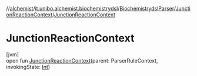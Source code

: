 //[alchemist](../../../../index.md)/[it.unibo.alchemist.biochemistrydsl](../../index.md)/[BiochemistrydslParser](../index.md)/[JunctionReactionContext](index.md)/[JunctionReactionContext](-junction-reaction-context.md)

# JunctionReactionContext

[jvm]\
open fun [JunctionReactionContext](-junction-reaction-context.md)(parent: ParserRuleContext, invokingState: [Int](https://kotlinlang.org/api/latest/jvm/stdlib/kotlin/-int/index.html))

